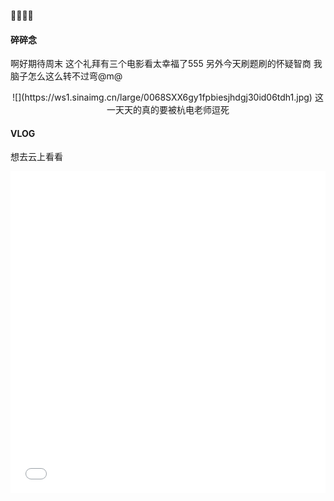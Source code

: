 🔦✨✨✨
<!--more-->
#### 碎碎念

啊好期待周末
这个礼拜有三个电影看太幸福了555
另外今天刷题刷的怀疑智商
我脑子怎么这么转不过弯@m@
<center>
![](https://ws1.sinaimg.cn/large/0068SXX6gy1fpbiesjhdgj30id06tdh1.jpg)
这一天天的真的要被杭电老师逗死</center>

#### VLOG

想去云上看看

<iframe src="//player.bilibili.com/player.html?aid=35642951&cid=62511546&page=1" scrolling="no" border="0" frameborder="no" framespacing="0" allowfullscreen="true" width="100%" height="515"> </iframe>